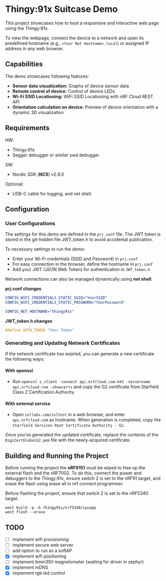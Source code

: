 # Thingy:91x Suitcase Demo
This project showcases how to host a responsive and interactive web page using the Thingy:91x.

To view the webpage, connect the device to a network and open its predefined hostname (e.g., `<Your Net Hostname>.local`) or assigned IP address in any web browser.

## Capabilities
The demo showcases following features:
- **Sensor data visualization:** Graphs of device sensor data
- **Remote control of device:** Control of device LEDs
- **Wi-Fi SSID Locationing:** WiFi SSID Locationing with nRF Cloud REST API
- **Orientation calculation on device:** Preview of device orientation with a dynamic 3D visualization



## Requirements
HW:
- Thingy:91x
- Segger debugger or similar swd debugger

SW:
- Nordic SDK (**NCS**) v2.9.0

Optional:
- USB-C cable for logging, and net shell.

## Configuration 
### User Configurations
The settings for this demo are defined in the `prj.conf` file.
The JWT token is stored in the git-hidden file JWT_token.h to avoid accidental publication.

To necessary settings to run the demo:
- Enter your Wi-Fi credentials (SSID and Password) in `prj.conf`
- For easy connection in the browser, define the hostname in `prj.conf`
- Add your JWT (JSON Web Token) for authentication in `JWT_token.h`

Network connections can also be managed dynamically using **net shell**.

**prj.conf changes**
```Cmake
CONFIG_WIFI_CREDENTIALS_STATIC_SSID="YourSSID"
CONFIG_WIFI_CREDENTIALS_STATIC_PASSWORD="YourPassword"

CONFIG_NET_HOSTNAME="thingy91x"
```

**JWT_token.h changes**
```c
#define AUTH_TOKEN "Your Token"
```

### Generating and Updating Network Certificates
If the network certificate has expired, you can generate a new certificate the following ways:
#### With openssl
- Run `openssl s_client -connect api.nrfcloud.com:443 -servername api.nrfcloud.com -showcerts` and copy the G2 certificate from Starfield Class 2 Certification Authority.

#### With external service
- Open `ssllabs.com/ssltest` in a web browser, and enter `api.nrfcloud.com` as hostname. When generation is completed, copy the `Starfield Services Root Certificate Authority - G2`.

Once you’ve generated the updated certificate, replace the contents of the `DigiCertGlobalG2.pem` file with the newly-acquired certificate.

## Building and Running the Project
Before running the project the **nRF9151** must be wiped to free up the external flash and the nRF7002.
To do this, connect the power and debuggers to the Thingy:91x, ensure switch 2 is set to the nRF91 target, and erase the flash using erase all in nrf connect programmer.

Before flashing the project, ensure that switch 2 is set to the nRF5340 target.
```
west build -p -b thingy91x/nrf5340/cpuapp
west flash --erase
```

## TODO
- [ ] implement wifi provisioning
- [ ] implement secure web server
- [ ] add option to run as a softAP
- [x] implement wifi positioning
- [ ] implement bmm350 magnetometer (waiting for driver in zephyr)
- [x] implement mDNS
- [x] implement rgb led control
